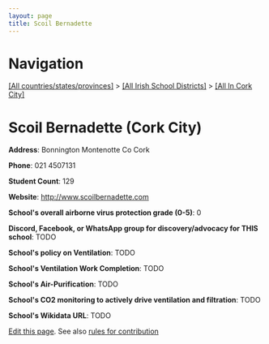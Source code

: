 ```yaml
---
layout: page
title: Scoil Bernadette
---
```

# Navigation

[[All countries/states/provinces]](../../..) > [[All Irish School Districts]](../..) > [[All In Cork City]](..)

# Scoil Bernadette (Cork City)

**Address**: Bonnington Montenotte Co Cork

**Phone**: 021 4507131

**Student Count**: 129

**Website**: <http://www.scoilbernadette.com>

**School's overall airborne virus protection grade (0-5)**: 0

**Discord, Facebook, or WhatsApp group for discovery/advocacy for THIS school**: TODO

**School's policy on Ventilation**: TODO

**School's Ventilation Work Completion**: TODO

**School's Air-Purification**: TODO

**School's CO2 monitoring to actively drive ventilation and filtration**: TODO

**School's Wikidata URL**: TODO


[Edit this page](https://github.com/ventilate-schools/Ireland/edit/main/./Cork_City/Scoil_Bernadette.md). See also [rules for contribution](../../../contribution-rules/)